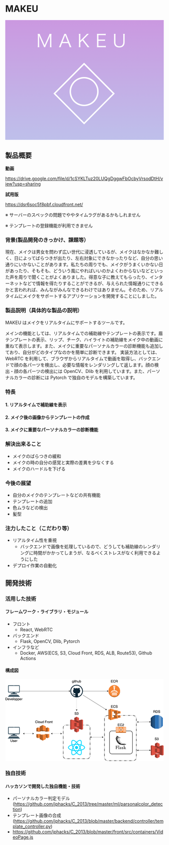 # MAKEU

![sample_img](./sample_img.png)

## 製品概要

**動画**

https://drive.google.com/file/d/1cSYKLTuz20LUQgDggwFbOcbyVrsodDtH/view?usp=sharing



**試用版**

https://dsr6soc5f8pbf.cloudfront.net/

※ サーバーのスペックの問題でややタイムラグがあるかもしれません

※ テンプレートの登録機能が利用できません

### 背景(製品開発のきっかけ、課題等）

現在、メイクは男女を問わず広い世代に浸透しているが、メイクはなかなか難しく、日によってばらつきが出たり、左右対象にできなかったりなど、自分の思い通りにいかないことがあります。私たちの周りでも、メイクがうまくいかない日があったり、そもそも、どういう風にやればいいのかよくわからないなどといった声を周りで聞くことがよくありました。得意な子に教えてもらったり、インターネットなどで情報を得たりすることができるが、与えられた情報通りにできるかと言われれば、みんながみんなできるわけではありません。そのため、リアルタイムにメイクをサポートするアプリケーションを開発することにしました。

### 製品説明（具体的な製品の説明）

MAKEU はメイクをリアルタイムにサポートするツールです。

メインの機能としては、リアルタイムでの補助線やテンプレートの表示です。眉テンプレートの表示、リップ、チーク、ハイライトの補助線をメイク中の動画に重ねて表示します。また、メイクに重要なパーソナルカラーの診断機能も追加しており、自分がどのタイプなのかを簡単に診断できます。 実装方法としては、WebRTC を利用して、ブラウザからリアルタイムで動画を取得し、バックエンドで顔の各パーツを検出し、必要な情報をレンダリングして返します。顔の検出・顔の各パーツの検出には OpenCV、Dlib を利用しています。また、パーソナルカラーの診断には Pytorch で独自のモデルを構築しています。

### 特長

#### 1. リアルタイムで補助線を表示

#### 2. メイク後の画像からテンプレートの作成

#### 3. メイクに重要なパーソナルカラーの診断機能

### 解決出来ること

- メイクのばらつきの緩和
- メイクの時の自分の感覚と実際の差異を少なくする
- メイクのハードルを下げる

### 今後の展望

- 自分のメイクのテンプレートなどの共有機能
- テンプレートの追加
- 色ムラなどの検出
- 髪型

### 注力したこと（こだわり等）

- リアルタイム性を重視
  - バックエンドで画像を処理しているので、どうしても補助線のレンダリングに時間がかかってしまうが、なるべくストレスがなく利用できるようにした
- デプロイ作業の自動化

## 開発技術

### 活用した技術

#### フレームワーク・ライブラリ・モジュール

- フロント
  - React, WebRTC
- バックエンド
  - Flask, OpenCV, Dlib, Pytorch
- インフラなど
  - Docker, AWS(ECS, S3, Cloud Front, RDS, ALB, Route53), Github Actions

#### 構成図

![sample_img](./arc.png)

### 独自技術

#### ハッカソンで開発した独自機能・技術

- パーソナルカラー判定モデル(https://github.com/jphacks/C_2013/tree/master/ml/parsonalcolor_detection)
- テンプレート画像の合成(https://github.com/jphacks/C_2013/blob/master/backend/controller/template_controller.py)
- https://github.com/jphacks/C_2013/blob/master/front/src/containers/VideoPage.js

